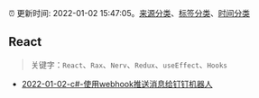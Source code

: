 :alarm_clock: 更新时间: 2022-01-02 15:47:05。[来源分类](../README.md)、[标签分类](../TAGS.md)、[时间分类](../TIMELINE.md)

## React


> 关键字：`React`、`Rax`、`Nerv`、`Redux`、`useEffect`、`Hooks`



- [2022-01-02-c#-使用webhook推送消息给钉钉机器人](https://toutiao.io/k/w844e4u) 
